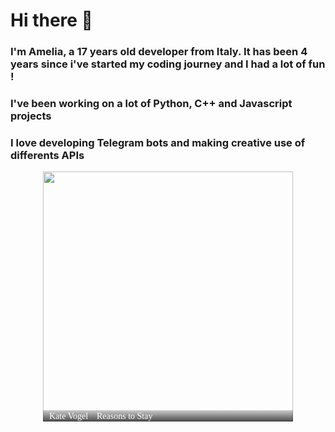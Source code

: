# Hi there 👋
### I'm Amelia, a 17 years old developer from Italy. It has been 4 years since i've started my coding journey and I had a lot of fun !
### I've been working on a lot of Python, C++ and Javascript projects
### I love developing Telegram bots and making creative use of differents APIs


<!-- lastfm status starts -->
<div style="position:relative;width:400px; margin:auto">
	              <img src="https://lastfm.freetls.fastly.net/i/u/300x300/73b4db363f9d5a1666df0e27ae7abff7.jpg" style="height:400px; width:inherit;">
	              <div style="position:absolute;bottom:0px;left:0px;width:100%;background-image:linear-gradient(rgba(0,0,0,0.2), rgba(0,0,0,0.7));">
		              <span style="color:white; font-family:consolas; margin-left:10px;overflow: hidden; text-overflow: ellipsis;">Kate Vogel</span>
 		              <span style="color:white; font-family:consolas; margin-left:10px;overflow: hidden; text-overflow: ellipsis;">Reasons to Stay</span>
  	            </div>
    </div> 
<!-- lastfm status ends -->

